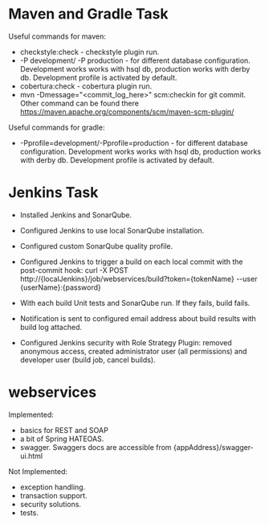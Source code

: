 # Maven and Gradle Task

Useful commands for maven:
- checkstyle:check - checkstyle plugin run.
- -P development/ -P production - for different database configuration. Development works works with hsql db, production works with derby db. Development profile is activated by default.
- cobertura:check - cobertura plugin  run.
- mvn -Dmessage="<commit_log_here>" scm:checkin  for git commit. Other command can be found there https://maven.apache.org/components/scm/maven-scm-plugin/

Useful commands for gradle:
- -Pprofile=development/-Pprofile=production - for different database configuration. Development works works with hsql db, production works with derby db. Development profile is activated by default.

# Jenkins Task

- Installed Jenkins and SonarQube.
- Configured Jenkins to use local SonarQube installation.
- Configured custom SonarQube quality profile.
- Configured Jenkins to trigger a build on each local commit with the post-commit hook: 
curl -X POST http://{localJenkins}/job/webservices/build?token={tokenName} --user {userName}:{password}

- With each build Unit tests and SonarQube run. If they fails, build fails.
- Notification is sent to configured email address about build results with build log attached. 
- Configured Jenkins security with Role Strategy Plugin: removed anonymous access, created administrator user (all permissions) and developer user (build job, cancel builds).

# webservices

Implemented:

- basics for REST and SOAP
- a bit of Spring HATEOAS.
- swagger. Swaggers docs are accessible from {appAddress}/swagger-ui.html


Not Implemented:

- exception handling.
- transaction support.
- security solutions.
- tests.
